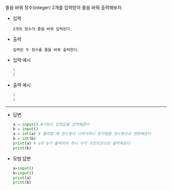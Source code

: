줄을 바꿔 정수(integer) 2개를 입력받아 줄을 바꿔 출력해보자.

- 입력

  ```
  2개의 정수가 줄을 바꿔 입력된다.
  ```

- 출력

  ```
  입력된 두 정수를 줄을 바꿔 출력한다.
  
  ```

- 입력 예시

  ``` python
  1
  2
  ```

  

- 출력 예시

  ```python
  1
  2
  ```

  

---

- 답변 

  ``` python
  a = input() #키보드 입력값을 입력해준다
  b = input()
  a = int(a) # 출력할 때 정수형이 나와야하니 문자열을 정수형으로 변환해준다
  b = int(b)
  print(a) # a와 b가 출력되야 하니 각각 프린트문으로 출력해준다
  print(b) 
  
  ```

  

- 모범 답변

  ``` python
  a=input() 
  b=input()
  print(a)
  print(b)
  ```

  